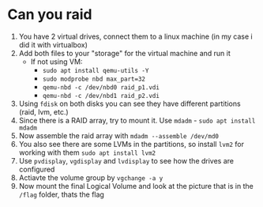 # Can you raid

1. You have 2 virtual drives, connect them to a linux machine (in my case i did it with virtualbox)
2. Add both files to your "storage" for the virtual machine and run it
   - If not using VM:
     - `sudo apt install qemu-utils -Y`
     - `sudo modprobe nbd max_part=32`
     - `qemu-nbd -c /dev/nbd0 raid_p1.vdi`
     - `qemu-nbd -c /dev/nbd1 raid_p2.vdi` 
3. Using `fdisk` on both disks you can see they have different partitions (raid, lvm, etc.)
4. Since there is a RAID array, try to mount it. Use `mdadm` - `sudo apt install mdadm`
5. Now assemble the raid array with `mdadm --assemble /dev/md0`
6. You also see there are some LVMs in the partitions, so install `lvm2` for working with them `sudo apt install lvm2`
7. Use `pvdisplay`, `vgdisplay` and `lvdisplay` to see how the drives are configured
8. Actiavte the volume group by `vgchange -a y`
9.  Now mount the final Logical Volume and look at the picture that is in the `/flag` folder, thats the flag